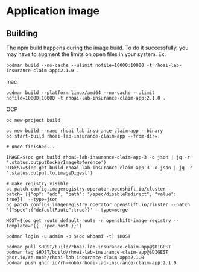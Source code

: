# Application image

## Building

The npm build happens during the image build. To do it successfully, you may have to augment the limits on open files in your system. Ex:

`podman build --no-cache --ulimit nofile=10000:10000 -t rhoai-lab-insurance-claim-app:2.1.0 .`

mac

`podman build --platform linux/amd64 --no-cache --ulimit nofile=10000:10000 -t rhoai-lab-insurance-claim-app:2.1.0 .`

OCP

```
oc new-project build

oc new-build --name rhoai-lab-insurance-claim-app --binary
oc start-build rhoai-lab-insurance-claim-app --from-dir=.

# once finished...

IMAGE=$(oc get build rhoai-lab-insurance-claim-app-3 -o json | jq -r '.status.outputDockerImageReference')
DIGEST=$(oc get build rhoai-lab-insurance-claim-app-3 -o json | jq -r '.status.output.to.imageDigest')

# make registry visible
oc patch config.imageregistry.operator.openshift.io/cluster --patch='[{"op": "add", "path": "/spec/disableRedirect", "value": true}]' --type=json
oc patch configs.imageregistry.operator.openshift.io/cluster --patch '{"spec":{"defaultRoute":true}}' --type=merge

HOST=$(oc get route default-route -n openshift-image-registry --template='{{ .spec.host }}')

podman login -u admin -p $(oc whoami -t) $HOST

podman pull $HOST/build/rhoai-lab-insurance-claim-app@$DIGEST
podman tag $HOST/build/rhoai-lab-insurance-claim-app@$DIGEST ghcr.io/rh-mobb/rhoai-lab-insurance-claim-app:2.1.0
podman push ghcr.io/rh-mobb/rhoai-lab-insurance-claim-app:2.1.0

```